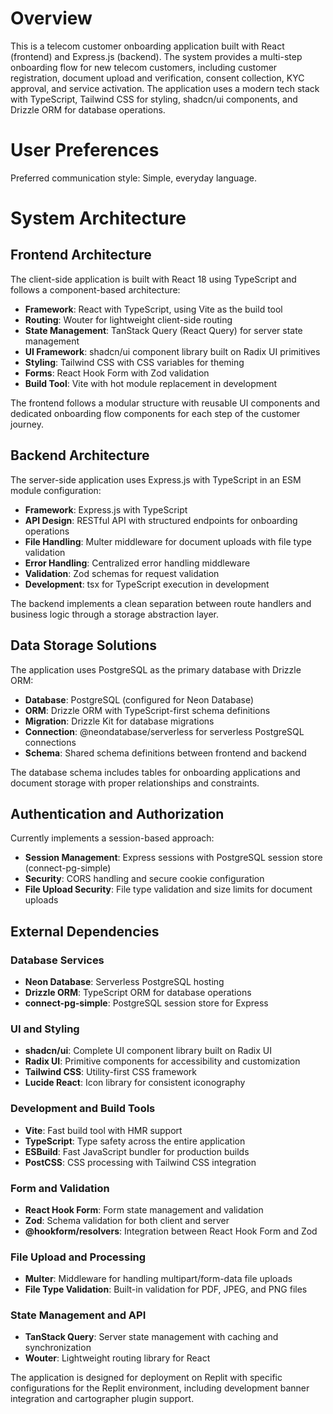 # Overview

This is a telecom customer onboarding application built with React (frontend) and Express.js (backend). The system provides a multi-step onboarding flow for new telecom customers, including customer registration, document upload and verification, consent collection, KYC approval, and service activation. The application uses a modern tech stack with TypeScript, Tailwind CSS for styling, shadcn/ui components, and Drizzle ORM for database operations.

# User Preferences

Preferred communication style: Simple, everyday language.

# System Architecture

## Frontend Architecture
The client-side application is built with React 18 using TypeScript and follows a component-based architecture:

- **Framework**: React with TypeScript, using Vite as the build tool
- **Routing**: Wouter for lightweight client-side routing
- **State Management**: TanStack Query (React Query) for server state management
- **UI Framework**: shadcn/ui component library built on Radix UI primitives
- **Styling**: Tailwind CSS with CSS variables for theming
- **Forms**: React Hook Form with Zod validation
- **Build Tool**: Vite with hot module replacement in development

The frontend follows a modular structure with reusable UI components and dedicated onboarding flow components for each step of the customer journey.

## Backend Architecture
The server-side application uses Express.js with TypeScript in an ESM module configuration:

- **Framework**: Express.js with TypeScript
- **API Design**: RESTful API with structured endpoints for onboarding operations
- **File Handling**: Multer middleware for document uploads with file type validation
- **Error Handling**: Centralized error handling middleware
- **Validation**: Zod schemas for request validation
- **Development**: tsx for TypeScript execution in development

The backend implements a clean separation between route handlers and business logic through a storage abstraction layer.

## Data Storage Solutions
The application uses PostgreSQL as the primary database with Drizzle ORM:

- **Database**: PostgreSQL (configured for Neon Database)
- **ORM**: Drizzle ORM with TypeScript-first schema definitions
- **Migration**: Drizzle Kit for database migrations
- **Connection**: @neondatabase/serverless for serverless PostgreSQL connections
- **Schema**: Shared schema definitions between frontend and backend

The database schema includes tables for onboarding applications and document storage with proper relationships and constraints.

## Authentication and Authorization
Currently implements a session-based approach:

- **Session Management**: Express sessions with PostgreSQL session store (connect-pg-simple)
- **Security**: CORS handling and secure cookie configuration
- **File Upload Security**: File type validation and size limits for document uploads

## External Dependencies

### Database Services
- **Neon Database**: Serverless PostgreSQL hosting
- **Drizzle ORM**: TypeScript ORM for database operations
- **connect-pg-simple**: PostgreSQL session store for Express

### UI and Styling
- **shadcn/ui**: Complete UI component library built on Radix UI
- **Radix UI**: Primitive components for accessibility and customization
- **Tailwind CSS**: Utility-first CSS framework
- **Lucide React**: Icon library for consistent iconography

### Development and Build Tools
- **Vite**: Fast build tool with HMR support
- **TypeScript**: Type safety across the entire application
- **ESBuild**: Fast JavaScript bundler for production builds
- **PostCSS**: CSS processing with Tailwind CSS integration

### Form and Validation
- **React Hook Form**: Form state management and validation
- **Zod**: Schema validation for both client and server
- **@hookform/resolvers**: Integration between React Hook Form and Zod

### File Upload and Processing
- **Multer**: Middleware for handling multipart/form-data file uploads
- **File Type Validation**: Built-in validation for PDF, JPEG, and PNG files

### State Management and API
- **TanStack Query**: Server state management with caching and synchronization
- **Wouter**: Lightweight routing library for React

The application is designed for deployment on Replit with specific configurations for the Replit environment, including development banner integration and cartographer plugin support.